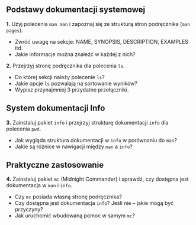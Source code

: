 ## **Podstawy dokumentacji systemowej**

**1.** Użyj polecenia `man man` i zapoznaj się ze strukturą stron podręcznika (`man pages`).
   - Zwróć uwagę na sekcje: NAME, SYNOPSIS, DESCRIPTION, EXAMPLES itd.
   - Jakie informacje można znaleźć w każdej z nich?

**2.** Przejrzyj stronę podręcznika dla polecenia `ls`.
   - Do której sekcji należy polecenie `ls`?
   - Jakie opcje `ls` pozwalają na sortowanie wyników?
   - Wypisz przynajmniej 3 przydatne przełączniki.

## **System dokumentacji Info**

**3.** Zainstaluj pakiet `info` i przejrzyj strukturę dokumentacji `info` dla polecenia `pwd`.
   - Jak wygląda struktura dokumentacji w `info` w porównaniu do `man`?
   - Jakie są różnice w nawigacji między `man` a `info`?

## **Praktyczne zastosowanie**

**4.** Zainstaluj pakiet `mc` (Midnight Commander) i sprawdź, czy dostępna jest dokumentacja w `man` i `info`.
   - Czy `mc` posiada własną stronę podręcznika?
   - Czy dostępna jest dokumentacja `info`? Jeśli nie – jakie mogą być przyczyny?
   - Jak uruchomić wbudowaną pomoc w samym `mc`?

